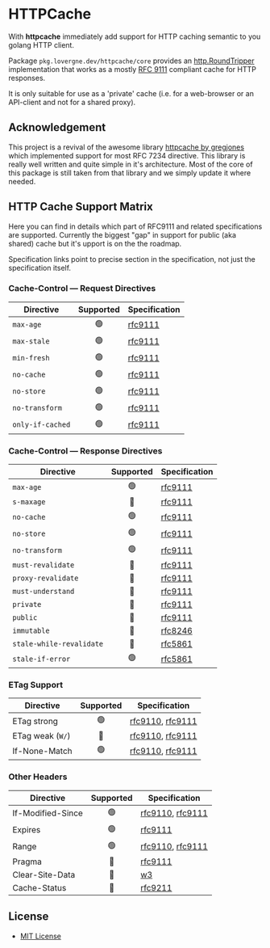 # HTTPCache


With **httpcache** immediately add support for HTTP caching semantic to you golang HTTP client. 

Package `pkg.lovergne.dev/httpcache/core` provides an [http.RoundTripper](https://pkg.go.dev/net/http#RoundTripper) implementation that works as a mostly [RFC 9111](https://www.rfc-editor.org/rfc/rfc9111.html) compliant cache for HTTP responses. 

It is only suitable for use as a 'private' cache (i.e. for a web-browser or an API-client and not for a shared proxy).

## Acknowledgement

This project is a revival of the awesome library [httpcache by gregjones](https://github.com/gregjones/httpcache) which implemented support for most RFC 7234 directive. This library is really well written and quite simple in it's architecture. Most of the core of this package is still taken from that library and we simply update it where needed.


## HTTP Cache Support Matrix

Here you can find in details which part of RFC9111 and related specifications are supported. Currently the biggest "gap" in support for public (aka shared) cache but it's upport is on the the roadmap. 

Specification links point to precise section in the specification, not just the specification itself. 

### Cache-Control — Request Directives

| Directive        | Supported | Specification |
| ---------------- | :-------: | ------------- |
| `max-age`        |    🟢     | [rfc9111](https://www.rfc-editor.org/rfc/rfc9111.html#name-max-age)|
| `max-stale`      |    🟢     | [rfc9111](https://www.rfc-editor.org/rfc/rfc9111.html#name-max-stale)|
| `min-fresh`      |    🟢     | [rfc9111](https://www.rfc-editor.org/rfc/rfc9111.html#name-min-fresh)|
| `no-cache`       |    🟢     | [rfc9111](https://www.rfc-editor.org/rfc/rfc9111.html#name-no-cache) |
| `no-store`       |    🟢     | [rfc9111](https://www.rfc-editor.org/rfc/rfc9111.html#name-no-store) |
| `no-transform`   |    🟢     | [rfc9111](https://www.rfc-editor.org/rfc/rfc9111.html#name-no-transform) |
| `only-if-cached` |    🟢     | [rfc9111](https://www.rfc-editor.org/rfc/rfc9111.html#name-only-if-cached) |

### Cache-Control — Response Directives

| Directive                | Supported | Specification |
| ------------------------ | :-------: | ------------- |
| `max-age`                |    🟢     | [rfc9111](https://www.rfc-editor.org/rfc/rfc9111.html#name-max-age-2) |
| `s-maxage`               |    🔴     | [rfc9111](https://www.rfc-editor.org/rfc/rfc9111.html#name-s-maxage) |
| `no-cache`               |    🟢     | [rfc9111](https://www.rfc-editor.org/rfc/rfc9111.html#name-no-cache-2) |
| `no-store`               |    🟢     | [rfc9111](https://www.rfc-editor.org/rfc/rfc9111.html#name-no-store-2) |
| `no-transform`           |    🟢     | [rfc9111](https://www.rfc-editor.org/rfc/rfc9111.html#name-no-transform-2) |
| `must-revalidate`        |    🔴     | [rfc9111](https://www.rfc-editor.org/rfc/rfc9111.html#name-must-revalidate) |
| `proxy-revalidate`       |    🔴     | [rfc9111](https://www.rfc-editor.org/rfc/rfc9111.html#name-proxy-revalidate) |
| `must-understand`        |    🔴     | [rfc9111](https://www.rfc-editor.org/rfc/rfc9111.html#name-must-understand) |
| `private`                |    🔴     | [rfc9111](https://www.rfc-editor.org/rfc/rfc9111.html#name-private) |
| `public`                 |    🔴     | [rfc9111](https://www.rfc-editor.org/rfc/rfc9111.html#name-public) |
| `immutable`              |    🔴     | [rfc8246](https://www.rfc-editor.org/rfc/rfc8246.html) |
| `stale-while-revalidate` |    🔴     | [rfc5861](https://www.rfc-editor.org/rfc/rfc5861.html#section-3)|
| `stale-if-error`         |    🟢     | [rfc5861](https://www.rfc-editor.org/rfc/rfc5861.html#section-4) |

### ETag Support

| Directive        | Supported | Specification |
| ---------------- | :-------: | ------------- |
| ETag strong      |    🟢     | [rfc9110](https://www.rfc-editor.org/rfc/rfc9110#name-etag), [rfc9111](https://www.rfc-editor.org/rfc/rfc9111.html#name-validation) |
| ETag weak (`W/`) |    🔴     | [rfc9110](https://www.rfc-editor.org/rfc/rfc9110#name-etag), [rfc9111](https://www.rfc-editor.org/rfc/rfc9111.html#name-validation) |
| If-None-Match    |    🟢     | [rfc9110](https://www.rfc-editor.org/rfc/rfc9110#name-if-none-match), [rfc9111](https://www.rfc-editor.org/rfc/rfc9111.html#name-validation) |

### Other Headers

| Directive         | Supported | Specification |
| ----------------- | :-------: | ------------- |
| If-Modified-Since |    🟢     | [rfc9110](https://www.rfc-editor.org/rfc/rfc9110#name-if-modified-since), [rfc9111](https://www.rfc-editor.org/rfc/rfc9111.html#name-validation) |
| Expires           |    🟢     | [rfc9111](https://www.rfc-editor.org/rfc/rfc9111.html#name-expires) |
| Range             |    🟢     | [rfc9110](https://www.rfc-editor.org/rfc/rfc9110#name-range-requests), [rfc9111](https://www.rfc-editor.org/rfc/rfc9111.html#name-storing-incomplete-response)  |
| Pragma            |    🔴     | [rfc9111](https://www.rfc-editor.org/rfc/rfc9111.html#name-pragma) |
| Clear-Site-Data   |    🔴     | [w3](https://www.w3.org/TR/clear-site-data/) |
| Cache-Status      |    🔴     | [rfc9211](https://www.rfc-editor.org/rfc/rfc9211.html) |


## License

-	[MIT License](LICENSE.txt)
